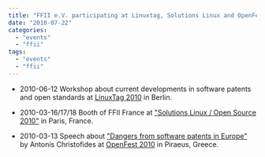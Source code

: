 ```yaml
---
title: "FFII e.V. participating at Linuxtag, Solutions Linux and OpenFest Greece"
date: "2010-07-22"
categories: 
  - "events"
  - "ffii"
tags: 
  - "events"
  - "ffii"
---
```


- 2010-06-12 Workshop about current developments in software patents and open standards at [LinuxTag 2010](http://www.ffii.de/wiki/LinuxTag2010) in Berlin.
    
- 2010-03-16/17/18 Booth of FFII France at ["Solutions Linux / Open Source 2010"](http://www.solutionslinux.fr/?lg=en) in Paris, France.
    
- 2010-03-13 Speech about ["Dangers from software patents in Europe"](http://itia.ntua.gr/antonis/political/software-patents-in-europe) by Antonis Christofides at [OpenFest 2010](http://openfest.teipir.gr/) in Piraeus, Greece.
